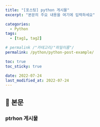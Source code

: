 ```yaml
---
title: "[포스팅] python 게시물"
excerpt: "본문의 주요 내용을 여기에 입력하세요"

categories:
  - Python
tags:
  - [tag1, tag2]

# permalink /"카테고리/"파일이름"/
permalink: /python/python-post-example/

toc: true
toc_sticky: true

date: 2022-07-24
last_modified_at: 2022-07-24
---
```


## 🦥 본문
### ptrhon 게시물
